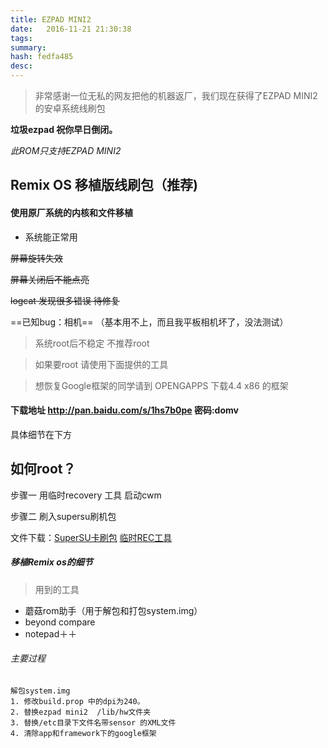 ```yaml
---
title: EZPAD MINI2
date: 	2016-11-21 21:30:38
tags: 
summary: 
hash: fedfa485
desc: 
---
```

> 非常感谢一位无私的网友把他的机器返厂，我们现在获得了EZPAD MINI2 的安卓系统线刷包

**垃圾ezpad 祝你早日倒闭。**

*此ROM只支持EZPAD MINI2*



## Remix OS 移植版线刷包（推荐)
#### 使用原厂系统的内核和文件移植
- 系统能正常用

~~屏幕旋转失效~~

~~屏幕关闭后不能点亮~~

~~logcat 发现很多错误 待修复~~

==已知bug：相机==
（基本用不上，而且我平板相机坏了，没法测试）
>  系统root后不稳定 不推荐root 

> 如果要root 请使用下面提供的工具

> 想恢复Google框架的同学请到 OPENGAPPS 下载4.4 x86 的框架
#### 下载地址 http://pan.baidu.com/s/1hs7b0pe 密码:domv


具体细节在下方

## 如何root？

步骤一 用临时recovery 工具 启动cwm

步骤二 刷入supersu刷机包 

文件下载：[SuperSU卡刷包](/q-images/SR4-SuperSU-v2.78-SR4-20161115-automode-by-kane.zip)               [临时REC工具](/q-images/IntelAndroid-FBRL-07-24-2015%20%281%29.7z)   



##### 移植Remix os的细节
> 用到的工具
- 蘑菇rom助手（用于解包和打包system.img）
- beyond compare
- notepad＋＋
###### 主要过程

```
解包system.img
1. 修改build.prop 中的dpi为240。
2. 替换ezpad mini2  /lib/hw文件夹
3. 替换/etc目录下文件名带sensor 的XML文件
4. 清除app和framework下的google框架
```

